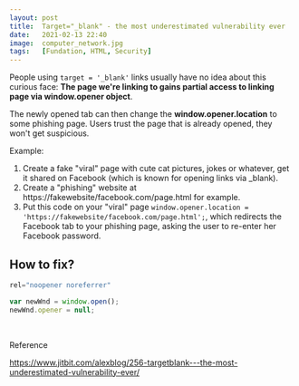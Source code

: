```yaml
---
layout: post
title:  Target="_blank" - the most underestimated vulnerability ever
date:   2021-02-13 22:40
image:  computer_network.jpg
tags:   [Fundation, HTML, Security]
---
```


People using `target = '_blank'` links usually have no idea about this curious face: **The page we're linking to gains partial access to linking page via window.opener object**.

The newly opened tab can then change the **window.opener.location** to some phishing page. Users trust the page that is already opened, they won't get suspicious.

Example:

1. Create a fake "viral" page with cute cat pictures, jokes or whatever, get it shared on Facebook (which is known for opening links via _blank).
2. Create a "phishing" website at https://fakewebsite/facebook.com/page.html for example.
3. Put this code on your "viral" page `window.opener.location = 'https://fakewebsite/facebook.com/page.html';`, which redirects the Facebook tab to your phishing page, asking the user to re-enter her Facebook password.

## How to fix?

```javascript
rel="noopener noreferrer"

var newWnd = window.open();
newWnd.opener = null;
```

<!-- Line breaks -->
<br />

Reference

<https://www.jitbit.com/alexblog/256-targetblank---the-most-underestimated-vulnerability-ever/>